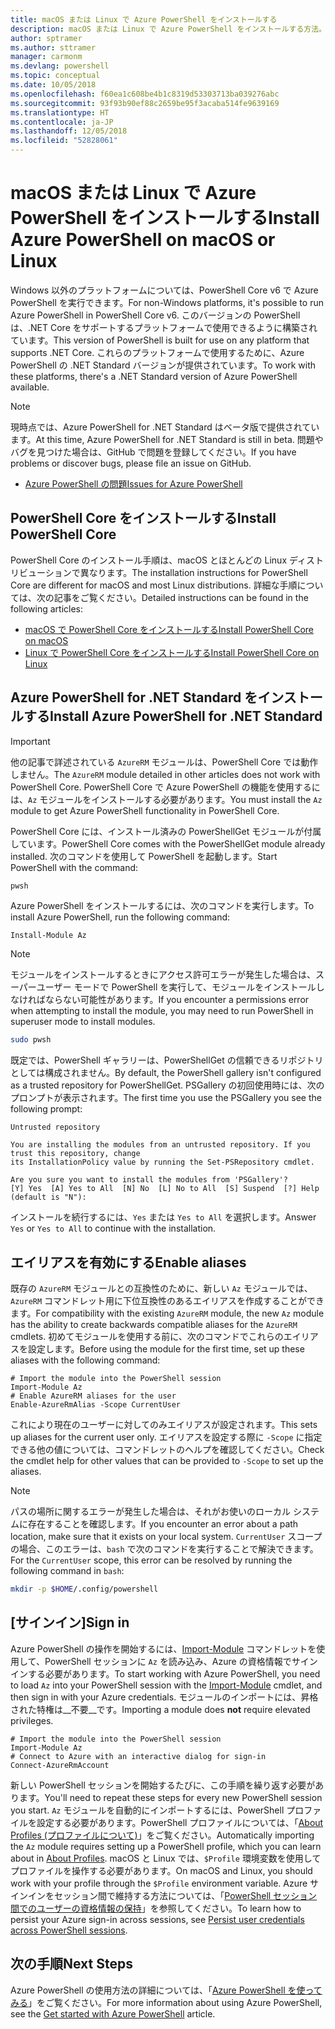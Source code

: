 ```yaml
---
title: macOS または Linux で Azure PowerShell をインストールする
description: macOS または Linux で Azure PowerShell をインストールする方法。
author: sptramer
ms.author: sttramer
manager: carmonm
ms.devlang: powershell
ms.topic: conceptual
ms.date: 10/05/2018
ms.openlocfilehash: f60ea1c608be4b1c8319d53303713ba039276abc
ms.sourcegitcommit: 93f93b90ef88c2659be95f3acaba514fe9639169
ms.translationtype: HT
ms.contentlocale: ja-JP
ms.lasthandoff: 12/05/2018
ms.locfileid: "52828061"
---
```

# <a name="install-azure-powershell-on-macos-or-linux"></a><span data-ttu-id="dac55-103">macOS または Linux で Azure PowerShell をインストールする</span><span class="sxs-lookup"><span data-stu-id="dac55-103">Install Azure PowerShell on macOS or Linux</span></span>

<span data-ttu-id="dac55-104">Windows 以外のプラットフォームについては、PowerShell Core v6 で Azure PowerShell を実行できます。</span><span class="sxs-lookup"><span data-stu-id="dac55-104">For non-Windows platforms, it's possible to run Azure PowerShell in PowerShell Core v6.</span></span> <span data-ttu-id="dac55-105">このバージョンの PowerShell は、.NET Core をサポートするプラットフォームで使用できるように構築されています。</span><span class="sxs-lookup"><span data-stu-id="dac55-105">This version of PowerShell is built for use on any platform that supports .NET Core.</span></span> <span data-ttu-id="dac55-106">これらのプラットフォームで使用するために、Azure PowerShell の .NET Standard バージョンが提供されています。</span><span class="sxs-lookup"><span data-stu-id="dac55-106">To work with these platforms, there's a .NET Standard version of Azure PowerShell available.</span></span>

> [!NOTE]
> <span data-ttu-id="dac55-107">現時点では、Azure PowerShell for .NET Standard はベータ版で提供されています。</span><span class="sxs-lookup"><span data-stu-id="dac55-107">At this time, Azure PowerShell for .NET Standard is still in beta.</span></span>
> <span data-ttu-id="dac55-108">問題やバグを見つけた場合は、GitHub で問題を登録してください。</span><span class="sxs-lookup"><span data-stu-id="dac55-108">If you have problems or discover bugs, please file an issue on GitHub.</span></span>
>
> * [<span data-ttu-id="dac55-109">Azure PowerShell の問題</span><span class="sxs-lookup"><span data-stu-id="dac55-109">Issues for Azure PowerShell</span></span>](https://github.com/azure/azure-docs-powershell/issues)

## <a name="install-powershell-core"></a><span data-ttu-id="dac55-110">PowerShell Core をインストールする</span><span class="sxs-lookup"><span data-stu-id="dac55-110">Install PowerShell Core</span></span>

<span data-ttu-id="dac55-111">PowerShell Core のインストール手順は、macOS とほとんどの Linux ディストリビューションで異なります。</span><span class="sxs-lookup"><span data-stu-id="dac55-111">The installation instructions for PowerShell Core are different for macOS and most Linux distributions.</span></span>
<span data-ttu-id="dac55-112">詳細な手順については、次の記事をご覧ください。</span><span class="sxs-lookup"><span data-stu-id="dac55-112">Detailed instructions can be found in the following articles:</span></span>

* [<span data-ttu-id="dac55-113">macOS で PowerShell Core をインストールする</span><span class="sxs-lookup"><span data-stu-id="dac55-113">Install PowerShell Core on macOS</span></span>](/powershell/scripting/setup/installing-powershell-core-on-macos)
* [<span data-ttu-id="dac55-114">Linux で PowerShell Core をインストールする</span><span class="sxs-lookup"><span data-stu-id="dac55-114">Install PowerShell Core on Linux</span></span>](/powershell/scripting/setup/installing-powershell-core-on-linux)

## <a name="install-azure-powershell-for-net-standard"></a><span data-ttu-id="dac55-115">Azure PowerShell for .NET Standard をインストールする</span><span class="sxs-lookup"><span data-stu-id="dac55-115">Install Azure PowerShell for .NET Standard</span></span>

> [!IMPORTANT]
> <span data-ttu-id="dac55-116">他の記事で詳述されている `AzureRM` モジュールは、PowerShell Core では動作しません。</span><span class="sxs-lookup"><span data-stu-id="dac55-116">The `AzureRM` module detailed in other articles does not work with PowerShell Core.</span></span>
> <span data-ttu-id="dac55-117">PowerShell Core で Azure PowerShell の機能を使用するには、`Az` モジュールをインストールする必要があります。</span><span class="sxs-lookup"><span data-stu-id="dac55-117">You must install the `Az` module to get Azure PowerShell functionality in PowerShell Core.</span></span>

<span data-ttu-id="dac55-118">PowerShell Core には、インストール済みの PowerShellGet モジュールが付属しています。</span><span class="sxs-lookup"><span data-stu-id="dac55-118">PowerShell Core comes with the PowerShellGet module already installed.</span></span> <span data-ttu-id="dac55-119">次のコマンドを使用して PowerShell を起動します。</span><span class="sxs-lookup"><span data-stu-id="dac55-119">Start PowerShell with the command:</span></span>

```bash
pwsh
```

<span data-ttu-id="dac55-120">Azure PowerShell をインストールするには、次のコマンドを実行します。</span><span class="sxs-lookup"><span data-stu-id="dac55-120">To install Azure PowerShell, run the following command:</span></span>

```powershell-interactive
Install-Module Az
```

> [!NOTE]
> <span data-ttu-id="dac55-121">モジュールをインストールするときにアクセス許可エラーが発生した場合は、スーパーユーザー モードで PowerShell を実行して、モジュールをインストールしなければならない可能性があります。</span><span class="sxs-lookup"><span data-stu-id="dac55-121">If you encounter a permissions error when attempting to install the module, you may need to run PowerShell in superuser mode to install modules.</span></span>
>
> ```bash
> sudo pwsh
> ```

<span data-ttu-id="dac55-122">既定では、PowerShell ギャラリーは、PowerShellGet の信頼できるリポジトリとしては構成されません。</span><span class="sxs-lookup"><span data-stu-id="dac55-122">By default, the PowerShell gallery isn't configured as a trusted repository for PowerShellGet.</span></span> <span data-ttu-id="dac55-123">PSGallery の初回使用時には、次のプロンプトが表示されます。</span><span class="sxs-lookup"><span data-stu-id="dac55-123">The first time you use the PSGallery you see the following prompt:</span></span>

```output
Untrusted repository

You are installing the modules from an untrusted repository. If you trust this repository, change
its InstallationPolicy value by running the Set-PSRepository cmdlet.

Are you sure you want to install the modules from 'PSGallery'?
[Y] Yes  [A] Yes to All  [N] No  [L] No to All  [S] Suspend  [?] Help (default is "N"):
```

<span data-ttu-id="dac55-124">インストールを続行するには、`Yes` または `Yes to All` を選択します。</span><span class="sxs-lookup"><span data-stu-id="dac55-124">Answer `Yes` or `Yes to All` to continue with the installation.</span></span>

## <a name="enable-aliases"></a><span data-ttu-id="dac55-125">エイリアスを有効にする</span><span class="sxs-lookup"><span data-stu-id="dac55-125">Enable aliases</span></span>

<span data-ttu-id="dac55-126">既存の `AzureRM` モジュールとの互換性のために、新しい `Az` モジュールでは、`AzureRM` コマンドレット用に下位互換性のあるエイリアスを作成することができます。</span><span class="sxs-lookup"><span data-stu-id="dac55-126">For compatibility with the existing `AzureRM` module, the new `Az` module has the ability to create backwards compatible aliases for the `AzureRM` cmdlets.</span></span> <span data-ttu-id="dac55-127">初めてモジュールを使用する前に、次のコマンドでこれらのエイリアスを設定します。</span><span class="sxs-lookup"><span data-stu-id="dac55-127">Before using the module for the first time, set up these aliases with the following command:</span></span>

```powershell-interactive
# Import the module into the PowerShell session
Import-Module Az
# Enable AzureRM aliases for the user
Enable-AzureRmAlias -Scope CurrentUser
```

<span data-ttu-id="dac55-128">これにより現在のユーザーに対してのみエイリアスが設定されます。</span><span class="sxs-lookup"><span data-stu-id="dac55-128">This sets up aliases for the current user only.</span></span> <span data-ttu-id="dac55-129">エイリアスを設定する際に `-Scope` に指定できる他の値については、コマンドレットのヘルプを確認してください。</span><span class="sxs-lookup"><span data-stu-id="dac55-129">Check the cmdlet help for other values that can be provided to `-Scope` to set up the aliases.</span></span>

> [!NOTE]
> <span data-ttu-id="dac55-130">パスの場所に関するエラーが発生した場合は、それがお使いのローカル システムに存在することを確認します。</span><span class="sxs-lookup"><span data-stu-id="dac55-130">If you encounter an error about a path location, make sure that it exists on your local system.</span></span> <span data-ttu-id="dac55-131">`CurrentUser` スコープの場合、このエラーは、`bash` で次のコマンドを実行することで解決できます。</span><span class="sxs-lookup"><span data-stu-id="dac55-131">For the `CurrentUser` scope, this error can be resolved by running the following command in `bash`:</span></span>
>
> ```bash
> mkdir -p $HOME/.config/powershell
> ```

## <a name="sign-in"></a><span data-ttu-id="dac55-132">[サインイン]</span><span class="sxs-lookup"><span data-stu-id="dac55-132">Sign in</span></span>

<span data-ttu-id="dac55-133">Azure PowerShell の操作を開始するには、[Import-Module](/powershell/module/Microsoft.PowerShell.Core/Import-Module) コマンドレットを使用して、PowerShell セッションに `Az` を読み込み、Azure の資格情報でサインインする必要があります。</span><span class="sxs-lookup"><span data-stu-id="dac55-133">To start working with Azure PowerShell, you need to load `Az` into your PowerShell session with the [Import-Module](/powershell/module/Microsoft.PowerShell.Core/Import-Module) cmdlet, and then sign in with your Azure credentials.</span></span> <span data-ttu-id="dac55-134">モジュールのインポートには、昇格された特権は__不要__です。</span><span class="sxs-lookup"><span data-stu-id="dac55-134">Importing a module does __not__ require elevated privileges.</span></span>

```powershell-interactive
# Import the module into the PowerShell session
Import-Module Az
# Connect to Azure with an interactive dialog for sign-in
Connect-AzureRmAccount
```

<span data-ttu-id="dac55-135">新しい PowerShell セッションを開始するたびに、この手順を繰り返す必要があります。</span><span class="sxs-lookup"><span data-stu-id="dac55-135">You'll need to repeat these steps for every new PowerShell session you start.</span></span> <span data-ttu-id="dac55-136">`Az` モジュールを自動的にインポートするには、PowerShell プロファイルを設定する必要があります。PowerShell プロファイルについては、「[About Profiles (プロファイルについて)](/powershell/module/microsoft.powershell.core/about/about_profiles)」をご覧ください。</span><span class="sxs-lookup"><span data-stu-id="dac55-136">Automatically importing the `Az` module requires setting up a PowerShell profile, which you can learn about in [About Profiles](/powershell/module/microsoft.powershell.core/about/about_profiles).</span></span>
<span data-ttu-id="dac55-137">macOS と Linux では、`$Profile` 環境変数を使用してプロファイルを操作する必要があります。</span><span class="sxs-lookup"><span data-stu-id="dac55-137">On macOS and Linux, you should work with your profile through the `$Profile` environment variable.</span></span> <span data-ttu-id="dac55-138">Azure サインインをセッション間で維持する方法については、「[PowerShell セッション間でのユーザーの資格情報の保持](context-persistence.md)」を参照してください。</span><span class="sxs-lookup"><span data-stu-id="dac55-138">To learn how to persist your Azure sign-in across sessions, see [Persist user credentials across PowerShell sessions](context-persistence.md).</span></span>

## <a name="next-steps"></a><span data-ttu-id="dac55-139">次の手順</span><span class="sxs-lookup"><span data-stu-id="dac55-139">Next Steps</span></span>

<span data-ttu-id="dac55-140">Azure PowerShell の使用方法の詳細については、「[Azure PowerShell を使ってみる](get-started-azureps.md)」をご覧ください。</span><span class="sxs-lookup"><span data-stu-id="dac55-140">For more information about using Azure PowerShell, see the [Get started with Azure PowerShell](get-started-azureps.md) article.</span></span>
